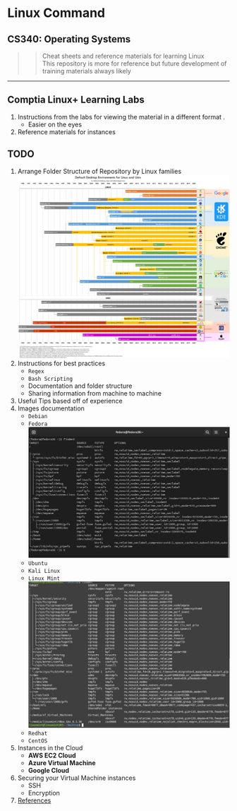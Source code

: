 # Linux Command

## CS340: Operating Systems

> > Cheat sheets and reference materials for learning Linux </br>
> > This repository is more for reference but future development of training materials always likely

---

## Comptia Linux+ Learning Labs

1. Instructions from the labs for viewing the material in a different format .
   - Easier on the eyes
2. Reference materials for instances

## TODO

1. Arrange Folder Structure of Repository by Linux families ![Timeline of Linux families](./img/Linux%20timeline.png)
2. Instructions for best practices
   - `Regex`
   - `Bash Scripting`
   - Documentation and folder structure
   - Sharing information from machine to machine
3. Useful Tips based off of experience
4. Images documentation
   - `Debian` 
   - `Fedora` ![File System of Fedora](./img/Fedora%20distro.jpg)
   - `Ubuntu`
   - `Kali Linux`
   - `Linux Mint` ![File System of Linux Mint](./img/LinuxMint%20distro.jpg)
   - `Redhat`
   - `CentOS`
5. Instances in the Cloud
   - **AWS EC2 Cloud**
   - **Azure Virtual Machine**
   - **Google Cloud**
6. Securing your Virtual Machine instances
   - SSH
   - Encryption
7. [References]([./Docs/CombinedLabs.pdf])
